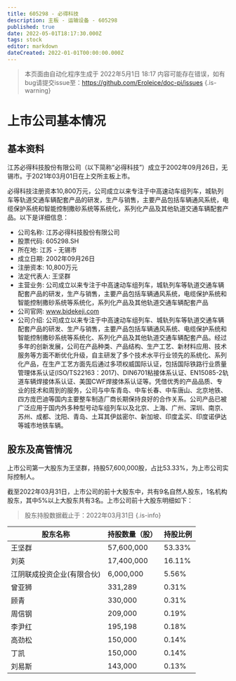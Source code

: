 ```yaml
---
title: 605298 - 必得科技
description: 主板 - 运输设备 - 605298
published: true
date: 2022-05-01T18:17:30.000Z
tags: stock
editor: markdown
dateCreated: 2022-01-01T00:00:00.000Z
---
```


> 本页面由自动化程序生成于 2022年5月1日 18:17
> 内容可能存在错误，如有bug请提交issue至：https://github.com/Eroleice/doc-pi/issues
{.is-warning}

# 上市公司基本情况

## 基本资料

江苏必得科技股份有限公司（以下简称“必得科技”）成立于2002年09月26日，无锡市。于2021年03月01日在上交所主板上市。

必得科技注册资本10,800万元，公司成立以来专注于中高速动车组列车，城轨列车等轨道交通车辆配套产品的研发，生产与销售，主要产品包括车辆通风系统，电缆保护系统和智能控制撒砂系统等系统化，系列化产品及其他轨道交通车辆配套产品。以下是详细信息：

- 公司名称: 江苏必得科技股份有限公司
- 股票代码: 605298.SH
- 所在地: 江苏 - 无锡市
- 成立日期: 2002年09月26日
- 注册资本: 10,800万元
- 法定代表人: 王坚群
- 主营业务: 公司成立以来专注于中高速动车组列车，城轨列车等轨道交通车辆配套产品的研发，生产与销售，主要产品包括车辆通风系统，电缆保护系统和智能控制撒砂系统等系统化，系列化产品及其他轨道交通车辆配套产品
- 公司官网: www.bidekeji.com
- 公司介绍: 公司成立以来专注于中高速动车组列车、城轨列车等轨道交通车辆配套产品的研发、生产与销售，主要产品包括车辆通风系统、电缆保护系统和智能控制撒砂系统等系统化、系列化产品及其他轨道交通车辆配套产品。经过多年的创新发展，公司在产品种类、产品结构、生产工艺、新材料应用、技术服务等方面不断优化升级，自主研发了多个技术水平行业领先的系统化、系列化产品，在生产工艺方面先后通过多项权威国际认证，包括国际铁路行业质量管理体系认证(ISO/TS22163：2017)、DIN6701粘接体系认证、EN15085-2轨道车辆焊接体系认证、美国CWF焊接体系认证等。凭借优秀的产品品质、专业的技术和周到的服务，公司与中车青岛、中车长春、中车唐山、北京地铁、四方庞巴迪等国内主要整车制造厂商长期保持良好的合作关系。公司产品已被广泛应用于国内外多种型号动车组列车以及北京、上海、广州、深圳、南京、苏州、成都、沈阳、青岛、土耳其伊兹密尔、新加坡、印度孟买、印度诺伊达等城市地铁车辆。


## 股东及高管情况

上市公司第一大股东为王坚群，持股57,600,000股，占比53.33%，为上市公司实际控制人。

截至2022年03月31日，上市公司的前十大股东中，共有9名自然人股东，1名机构股东，其中5%以上大股东共有3名。上市公司前十大股东明细如下：

> 股东持股数据截止于：2022年03月31日
{.is-info}

| 股东名称 | 持股数量（股） | 持股比例 |
| --- | --- | --- |
| 王坚群 | 57,600,000 | 53.33% |
| 刘英 | 17,400,000 | 16.11% |
| 江阴联成投资企业(有限合伙) | 6,000,000 | 5.56% |
| 曾亚狮 | 331,289 | 0.31% |
| 顾青 | 330,000 | 0.31% |
| 周信钢 | 209,000 | 0.19% |
| 李尹红 | 195,198 | 0.18% |
| 高劲松 | 150,000 | 0.14% |
| 丁凯 | 150,000 | 0.14% |
| 刘易斯 | 143,000 | 0.13% |




